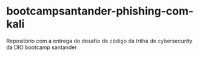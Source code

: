 # bootcampsantander-phishing-com-kali
Repositório com a entrega do desafio de código da trilha de cybersecurity da DIO bootcamp santander
